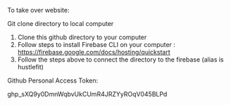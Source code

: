 To take over website:

Git clone directory to local computer

1) Clone this github directory to your computer
2) Follow steps to install Firebase CLI on your computer : https://firebase.google.com/docs/hosting/quickstart
3) Follow the steps above to connect the directory to the firebase (alias is hustlefit)

Github Personal Access Token:

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
